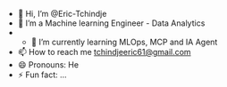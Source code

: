 - 👋 Hi, I’m @Eric-Tchindje
- 👀 I’m  a Machine learning Engineer - Data Analytics 
- - 🌱 I’m currently learning MLOps, MCP and IA Agent
- 📫 How to reach me  tchindjeeric61@gmail.com
- 😄 Pronouns: He
- ⚡ Fun fact: ...

<!---
Eric-Tchindje/Eric-Tchindje is a ✨ special ✨ repository because its `README.md` (this file) appears on your GitHub profile.
You can click the Preview link to take a look at your changes.
--->
